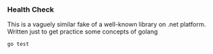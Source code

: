 ### Health Check

This is a vaguely similar fake of a well-known library on .net platform. Written just to get practice some concepts of golang

```sh
go test
```
